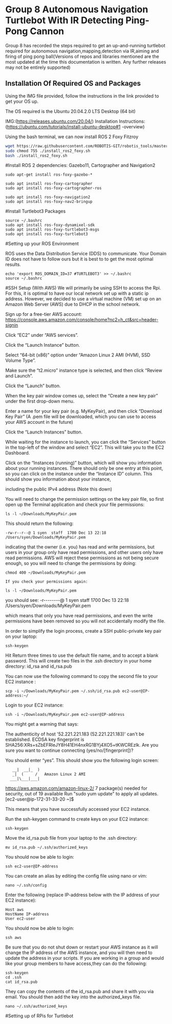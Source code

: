 # Group 8 Autonomous Navigation Turtlebot With IR Detecting Ping-Pong Cannon

Group 8 has recorded the steps required to get an up-and-running turtlebot 
required for autonomous navigation,mapping,detection via IR,aiming and firing of
ping pong ball(Versions of repos and libraries mentioned are 
the most updated at the time this documentation is written. Any further releases
may not be entirely supported)




## Installation Of Required OS and Packages

Using the IMG file provided, follow the instructions in the link provided to get your OS up.

The OS required is the Ubuntu 20.04.2.0 LTS Desktop (64 bit) 

IMG:(https://releases.ubuntu.com/20.04/)
Installation Instructions:(https://ubuntu.com/tutorials/install-ubuntu-desktop#1
-overview)
 

Using the bash terminal, we can now install ROS 2 Foxy Fitzroy

```bash
wget https://raw.githubusercontent.com/ROBOTIS-GIT/robotis_tools/master/install_ros2_foxy.sh
sudo chmod 755 ./install_ros2_foxy.sh
bash ./install_ros2_foxy.sh
```

#Install ROS 2 dependencies: Gazebo11, Cartographer and Navigation2

	
	sudo apt-get install ros-foxy-gazebo-*

	sudo apt install ros-foxy-cartographer
	sudo apt install ros-foxy-cartographer-ros

	sudo apt install ros-foxy-navigation2
	sudo apt install ros-foxy-nav2-bringup


#Install Turtlebot3 Packages

	
	source ~/.bashrc
	sudo apt install ros-foxy-dynamixel-sdk
	sudo apt install ros-foxy-turtlebot3-msgs
	sudo apt install ros-foxy-turtlebot3
	

#Setting up your ROS Environment

ROS uses the Data Distribution Service (DDS) to communicate. Your Domain ID 
does not have to follow ours but it is best to to get the most optimal results.


	
	echo 'export ROS_DOMAIN_ID=37 #TURTLEBOT3' >> ~/.bashrc
	source ~/.bashrc

	
#SSH Setup (With AWS)
We will primarily be using SSH to access the Rpi. For this, it is optimal to have our local network set up with a static ip address. However, we decided to
use a virtual machine (VM) set up on an Amazon Web Server (AWS) due to DHCP in the school network.

Sign up for a free-tier AWS account: https://console.aws.amazon.com/console/home?nc2=h_ct&src=header-signin

Click “EC2” under “AWS services”.

Click the “Launch Instance” button.

Select “64-bit (x86)” option under “Amazon Linux 2 AMI (HVM), SSD Volume Type”.

Make sure the “t2.micro” instance type is selected, and then click “Review and Launch”.

Click the “Launch” button.

When the key pair window comes up, select the “Create a new key pair” under the first drop-down menu.

Enter a name for your key pair (e.g. MyKeyPair), and then click “Download Key Pair” (A .pem file will be downloaded, which you can use to access your AWS account in the future)

Click the “Launch Instances” button.

While waiting for the instance to launch, you can click the “Services” button in the top-left of the window and select “EC2”. This will take you to the EC2 Dashboard.

Click on the “Instances (running)” button, which will show you information about your running instances. There should only be one entry at this point, so you can click on the instance under the “Instance ID” column. This should show you information about your instance, 

including the public IPv4 address (Note this down) 

You will need to change the permission settings on the key pair file, so first open up the Terminal application and check your file permissions:

	
	ls -l ~/Downloads/MyKeyPair.pem
	
This should return the following:

	
	-rw-r--r--@ 1 syen  staff  1700 Dec 13 22:18 /Users/syen/Downloads/MyKeyPair.pem
	

indicating that the owner (i.e. you) has read and write permissions, but users in your group only have read permissions, and other users only have read permissions. AWS will reject these permissions as not being secure enough, so you will need to change the permissions by doing:

	
	chmod 400 ~/Downloads/MyKeyPair.pem

	If you check your permissions again:

	ls -l ~/Downloads/MyKeyPair.pem
	

you should see: -r--------@ 1 syen  staff  1700 Dec 13 22:18 /Users/syen/Downloads/MyKeyPair.pem

which means that only you have read permissions, and even the write permissions have been removed so you will not accidentally modify the file.






In order to simplify the login process, create a SSH public-private key pair on your laptop:

	
	ssh-keygen
	

Hit Return three times to use the default file name, and to accept a blank password. This will create two files in the .ssh directory in your home directory: id_rsa and id_rsa.pub

You can now use the following command to copy the second file to your EC2 instance :

	
	scp -i ~/Downloads/MyKeyPair.pem ~/.ssh/id_rsa.pub ec2-user@IP-address:~/
	

Login to your EC2 instance:

	
	ssh -i ~/Downloads/MyKeyPair.pem ec2-user@IP-address
	

You might get a warning that says:

The authenticity of host '52.221.221.183 (52.221.221.183)' can't be established.
ECDSA key fingerprint is SHA256:XRs+sZbEFRleJY8H41EH4nxRG1BYj4XO5+tKWCREzlk.
Are you sure you want to continue connecting (yes/no/[fingerprint])?

You should enter “yes”. This should show you the following login screen:

       __|  __|_  )
       _|  (     /   Amazon Linux 2 AMI
      ___|\___|___|

https://aws.amazon.com/amazon-linux-2/
7 package(s) needed for security, out of 19 available
Run "sudo yum update" to apply all updates.
[ec2-user@ip-172-31-33-20 ~]$ 

This means that you have successfully accessed your EC2 instance.




Run the ssh-keygen command to create keys on your EC2 instance:
	

	ssh-keygen
	

Move the id_rsa.pub file from your laptop to the .ssh directory:

	
	mv id_rsa.pub ~/.ssh/authorized_keys
	



You should now be able to login:

	
	ssh ec2-user@IP-address
	


You can create an alias by editing the config file using nano or vim:

	
	nano ~/.ssh/config
	

Enter the following (replace IP-address below with the IP address of your EC2 instance):
	
	
	Host aws 
	HostName IP-address
	User ec2-user

You should now be able to login:

	ssh aws

Be sure that you do not shut down or restart your AWS instance as it will change the IP address of the AWS instance, and you will then need to update the address in your scripts.
If you are working in a group and would like your group members to have access,they can do the following:
	
	
	ssh-keygen
	cd .ssh
	cat id_rsa.pub

They can copy the contents of the id_rsa.pub and share it with you via email. You should then add the key into the authorized_keys file.
	
	nano ~/.ssh/authorized_keys


#Setting up of RPis for Turtlebot


	
	
	



